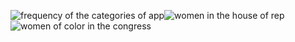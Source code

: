 ![frequency of the categories of app](https://user-images.githubusercontent.com/59482569/222846649-dd67bede-8c34-4682-a698-eaf86465e683.jpg)![women in the house of rep](https://user-images.githubusercontent.com/59482569/222846659-9007a039-a681-4cac-b305-de4bc972eac0.jpg)
![women of color in the congress](https://user-images.githubusercontent.com/59482569/222846661-629f3a11-e403-4c3a-ab10-18efda024150.jpg)
